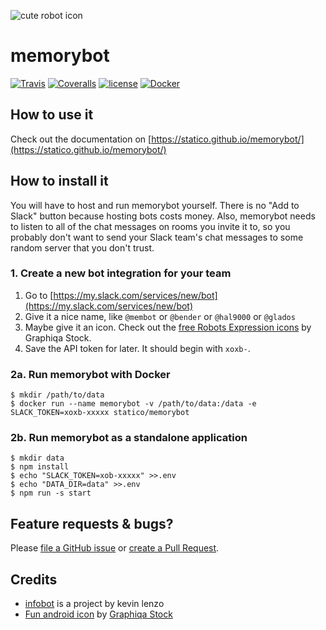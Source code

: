 ![cute robot icon](https://statico.github.io/memorybot/icon.png)

# memorybot

[![Travis](https://img.shields.io/travis/statico/memorybot.svg)](https://travis-ci.org/statico/memorybot)
[![Coveralls](https://img.shields.io/coveralls/statico/memorybot.svg)](https://coveralls.io/github/statico/memorybot)
[![license](https://img.shields.io/github/license/statico/memorybot.svg)](https://github.com/statico/memorybot/blob/master/LICENSE)
[![Docker](https://img.shields.io/docker/automated/statico/memorybot.svg)](https://hub.docker.com/r/statico/memorybot/)

## How to use it

Check out the documentation on [https://statico.github.io/memorybot/](https://statico.github.io/memorybot/)

## How to install it

You will have to host and run memorybot yourself. There is no "Add to Slack" button because hosting bots costs money. Also, memorybot needs to listen to all of the chat messages on rooms you invite it to, so you probably don't want to send your Slack team's chat messages to some random server that you don't trust.

### 1. Create a new bot integration for your team

1. Go to [https://my.slack.com/services/new/bot](https://my.slack.com/services/new/bot)
1. Give it a nice name, like `@membot` or `@bender` or `@hal9000` or `@glados`
1. Maybe give it an icon. Check out the [free Robots Expression icons](https://www.iconfinder.com/iconsets/robots-expression) by Graphiqa Stock.
1. Save the API token for later. It should begin with `xoxb-`.

### 2a. Run memorybot with Docker

```
$ mkdir /path/to/data
$ docker run --name memorybot -v /path/to/data:/data -e SLACK_TOKEN=xoxb-xxxxx statico/memorybot
````

### 2b. Run memorybot as a standalone application

```
$ mkdir data
$ npm install
$ echo "SLACK_TOKEN=xob-xxxxx" >>.env
$ echo "DATA_DIR=data" >>.env
$ npm run -s start
```

## Feature requests & bugs?

Please [file a GitHub issue](https://github.com/statico/memorybot/issues) or [create a Pull Request](https://github.com/statico/memorybot/pulls).

## Credits

- [infobot](http://infobot.org/) is a project by kevin lenzo
- [Fun android icon](https://www.iconfinder.com/icons/385841/) by [Graphiqa Stock](https://www.iconfinder.com/graphiqa)
